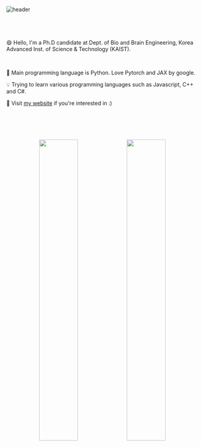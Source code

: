 ![header](https://capsule-render.vercel.app/api?type=transparent&color=black&height=300&section=header&text=Jeongsol%20Kim&desc=@KAIST&descAlign=71&descAlignY=63&fontSize=70)

#
<br />

😄 Hello, I'm a Ph.D candidate at Dept. of Bio and Brain Engineering, Korea Advanced Inst. of Science & Technology (KAIST).

<br />

:punch: Main programming language is Python. Love Pytorch and JAX by google.


:bulb: Trying to learn various programming languages such as Javascript, C++ and C#.


:mag_right: Visit [my website](https://jeongsol.dev) if you're interested in :)

<br />

#
<br />
<div align=center>
<a>
<img align="center" src="https://github-readme-stats-jeongsol-kim.vercel.app/api/top-langs/?username=jeongsol-kim&layout=compact&theme=dracula" width="45%">
<img align="center" src="https://github-readme-stats-jeongsol-kim.vercel.app/api?username=jeongsol-kim&show_icons=true&theme=dracula" width="45%">
</a>
</div>
